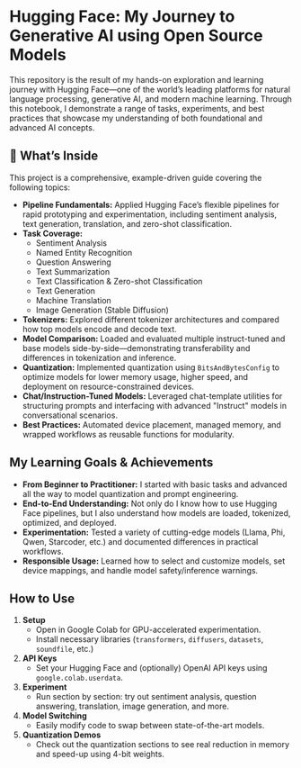 # Hugging Face: My Journey to Generative AI using Open Source Models

This repository is the result of my hands-on exploration and learning journey with Hugging Face—one of the world’s leading platforms for natural language processing, generative AI, and modern machine learning. Through this notebook, I demonstrate a range of tasks, experiments, and best practices that showcase my understanding of both foundational and advanced AI concepts.

## 🚀 What’s Inside

This project is a comprehensive, example-driven guide covering the following topics:

- **Pipeline Fundamentals:**
Applied Hugging Face’s flexible pipelines for rapid prototyping and experimentation, including sentiment analysis, text generation, translation, and zero-shot classification.
- **Task Coverage:**
    - Sentiment Analysis
    - Named Entity Recognition
    - Question Answering
    - Text Summarization
    - Text Classification \& Zero-shot Classification
    - Text Generation
    - Machine Translation
    - Image Generation (Stable Diffusion)
- **Tokenizers:**
Explored different tokenizer architectures and compared how top models encode and decode text.
- **Model Comparison:**
Loaded and evaluated multiple instruct-tuned and base models side-by-side—demonstrating transferability and differences in tokenization and inference.
- **Quantization:**
Implemented quantization using `BitsAndBytesConfig` to optimize models for lower memory usage, higher speed, and deployment on resource-constrained devices.
- **Chat/Instruction-Tuned Models:**
Leveraged chat-template utilities for structuring prompts and interfacing with advanced "Instruct" models in conversational scenarios.
- **Best Practices:**
Automated device placement, managed memory, and wrapped workflows as reusable functions for modularity.


## My Learning Goals \& Achievements

- **From Beginner to Practitioner:**
I started with basic tasks and advanced all the way to model quantization and prompt engineering.
- **End-to-End Understanding:**
Not only do I know how to use Hugging Face pipelines, but I also understand how models are loaded, tokenized, optimized, and deployed.
- **Experimentation:**
Tested a variety of cutting-edge models (Llama, Phi, Qwen, Starcoder, etc.) and documented differences in practical workflows.
- **Responsible Usage:**
Learned how to select and customize models, set device mappings, and handle model safety/inference warnings.


## How to Use

1. **Setup**
    - Open in Google Colab for GPU-accelerated experimentation.
    - Install necessary libraries (`transformers`, `diffusers`, `datasets`, `soundfile`, etc.)
2. **API Keys**
    - Set your Hugging Face and (optionally) OpenAI API keys using `google.colab.userdata`.
3. **Experiment**
    - Run section by section: try out sentiment analysis, question answering, translation, image generation, and more.
4. **Model Switching**
    - Easily modify code to swap between state-of-the-art models.
5. **Quantization Demos**
    - Check out the quantization sections to see real reduction in memory and speed-up using 4-bit weights.

